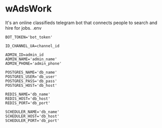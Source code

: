 # wAdsWork
It's an online classifieds telegram bot that connects people to search and hire for jobs.
.env

    BOT_TOKEN='bot_token'

    ID_CHANNEL_UA=channel_id

    ADMIN_ID=admin_id
    ADMIN_NAME='admin_name'
    ADMIN_PHONE='admin_phone'

    POSTGRES_NAME='db_name'
    POSTGRES_USER='db_user'
    POSTGRES_PASS='db_pass'
    POSTGRES_HOST='db_host'
    
    REDIS_NAME='db_name'
    REDIS_HOST='db_host'
    REDIS_PORT='db_port'
    
    SCHEDULER_NAME='db_name'
    SCHEDULER_HOST='db_host'
    SCHEDULER_PORT='db_port'